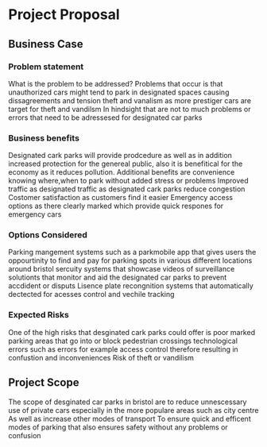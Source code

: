 # Project Proposal

## Business Case

### Problem statement

What is the problem to be addressed?
Problems that occur is that unauthorized cars might tend to park in designated spaces causing dissagreements and tension
theft and vanalism as more prestiger cars are target for theft and vandilsm
In hindsight that are not to much problems or errors that need to be adressesed for designated car parks 
### Business benefits

Designated cark parks will provide prodcedure as well as in addition increased protection for the genereal public, also it is benefitical for the economy as it reduces pollution.
Additional benefits are convenience knowing where,when to park without added stress or problems
Improved traffic as designated traffic as designated cark parks reduce congestion
Costomer satisfaction as customers find it easier 
Emergency access options as there clearly marked which provide quick respones for emergency cars
### Options Considered

Parking mangement systems such as a parkmobile app that gives users the oppourtinity to find and pay for parking spots in various different locations around bristol
sercuity systems that showcase videos of surveillance solutionts that monitor and aid the designated car parks to prevent accdident or disputs
Lisence plate recongnition systems that automatically dectected for acesses control and vechile tracking
### Expected Risks

One of the high risks that desginated cark parks could offer is poor marked parking areas that go into or block pedestrian crossings 
technological errors such as errors for example access control therefore resulting in confustion and inconveniences
Risk of theft or vandilism 
## Project Scope

The scope of desginated car parks in bristol are to reduce unnescessary use of private cars especially in the more populare areas such as city centre 
As well as increase other modes of transport 
To ensure quick and efficent modes of parking that also ensures safety without any problems or confusion 
